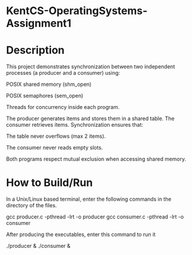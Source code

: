 # KentCS-OperatingSystems-Assignment1

# Description

This project demonstrates synchronization between two independent processes (a producer and a consumer) using:

POSIX shared memory (shm_open)

POSIX semaphores (sem_open)

Threads for concurrency inside each program.

The producer generates items and stores them in a shared table. The consumer retrieves items. Synchronization ensures that:

The table never overflows (max 2 items).

The consumer never reads empty slots.

Both programs respect mutual exclusion when accessing shared memory.

# How to Build/Run

In a Unix/Linux based terminal, enter the following commands in the directory of the files.

gcc producer.c -pthread -lrt -o producer
gcc consumer.c -pthread -lrt -o consumer

After producing the executables, enter this command to run it

./producer & ./consumer &

